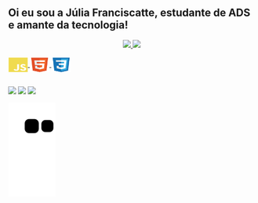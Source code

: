## Oi eu sou a Júlia Franciscatte, estudante de ADS e amante da tecnologia!
<div align="center">
  <a href="https://github.com/JuFranciscatte">
  <img height="180em" src="https://github-readme-stats.vercel.app/api?username=JuFranciscatte&show_icons=true&theme=dracula&include_all_commits=true&count_private=true"/>
  <img height="180em" src="https://github-readme-stats.vercel.app/api/top-langs/?username=JuFranciscatte&layout=compact&langs_count=7&theme=dracula"/>
</div>
<div style="display: inline_block"><br>
  <img align="center" alt="Ju-js" height="30" width="40" src="https://raw.githubusercontent.com/devicons/devicon/master/icons/javascript/javascript-plain.svg">
  <img align="center" alt="Ju-HTML" height="30" width="40" src="https://raw.githubusercontent.com/devicons/devicon/master/icons/html5/html5-original.svg">
  <img align="center" alt="Ju-CSS" height="30" width="40" src="https://raw.githubusercontent.com/devicons/devicon/master/icons/css3/css3-original.svg">
</div>
  
  ##
 
<div> 
  <a href="https://www.instagram.com/juliafranciscatte/" target="_blank"><img src="https://img.shields.io/badge/-Instagram-%23E4405F?style=for-the-badge&logo=instagram&logoColor=white" target="_blank"></a>
  <a href = "mailto:jufranciscatte@gmail.com"><img src="https://img.shields.io/badge/-Gmail-%23333?style=for-the-badge&logo=gmail&logoColor=white" target="_blank"></a>
  <a href="https://www.linkedin.com/in/j%C3%BAlia-franciscatte-b45318115/" target="_blank"><img src="https://img.shields.io/badge/-LinkedIn-%230077B5?style=for-the-badge&logo=linkedin&logoColor=white" target="_blank"></a> 
 
  ![Snake animation](https://github.com/JuFranciscatte/JuFranciscatte/blob/output/github-contribution-grid-snake.svg)
 
</div>

